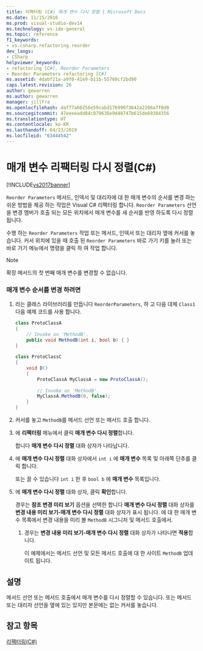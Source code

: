 ```yaml
---
title: 리팩터링 (C#) 매개 변수 다시 정렬 | Microsoft Docs
ms.date: 11/15/2016
ms.prod: visual-studio-dev14
ms.technology: vs-ide-general
ms.topic: reference
f1_keywords:
- vs.csharp.refactoring.reorder
dev_langs:
- CSharp
helpviewer_keywords:
- refactoring [C#], Reorder Parameters
- Reorder Parameters refactoring [C#]
ms.assetid: 4dabf21a-a9f0-41e9-b11b-55760cf2bd90
caps.latest.revision: 26
author: gewarren
ms.author: gewarren
manager: jillfra
ms.openlocfilehash: daf77a60256e59cabd176990f3642a2206a7f0d8
ms.sourcegitcommit: 47eeeeadd84c879636e9d48747b615de69384356
ms.translationtype: HT
ms.contentlocale: ko-KR
ms.lasthandoff: 04/23/2019
ms.locfileid: "63444542"
---
```

# <a name="reorder-parameters-refactoring-c"></a>매개 변수 리팩터링 다시 정렬(C#)
[!INCLUDE[vs2017banner](../includes/vs2017banner.md)]

`Reorder Parameters` 메서드, 인덱서 및 대리자에 대 한 매개 변수의 순서를 변경 하는 쉬운 방법을 제공 하는 작업은 Visual C# 리팩터링 합니다. `Reorder Parameters` 선언을 변경 멤버가 호출 되는 모든 위치에서 매개 변수를 새 순서를 반영 하도록 다시 정렬 됩니다.  
  
 수행 하는 `Reorder Parameters` 작업 또는 메서드, 인덱서 또는 대리자 옆에 커서를 놓습니다. 커서 위치에 있을 때 호출 된 `Reorder Parameters` 바로 가기 키를 눌러 또는 바로 가기 메뉴에서 명령을 클릭 하 여 작업 합니다.  
  
> [!NOTE]
> 확장 메서드의 첫 번째 매개 변수를 변경할 수 없습니다.  
  
### <a name="to-reorder-parameters"></a>매개 변수 순서를 변경 하려면  
  
1. 라는 클래스 라이브러리를 만듭니다 `ReorderParameters`, 하 고 다음 대체 `Class1` 다음 예제 코드를 사용 합니다.  
  
    ```csharp  
    class ProtoClassA  
    {  
        // Invoke on 'MethodB'.  
        public void MethodB(int i, bool b) { }  
    }  
  
    class ProtoClassC  
    {  
        void D()  
        {  
            ProtoClassA MyClassA = new ProtoClassA();  
  
            // Invoke on 'MethodB'.  
            MyClassA.MethodB(0, false);  
        }  
    }  
    ```  
  
2. 커서를 놓고 `MethodB`를 메서드 선언 또는 메서드 호출 합니다.  
  
3. 에 **리팩터링** 메뉴에서 클릭 **매개 변수 다시 정렬**합니다.  
  
     합니다 **매개 변수 다시 정렬** 대화 상자가 나타납니다.  
  
4. 에 **매개 변수 다시 정렬** 대화 상자에서 `int i` 에 **매개 변수** 목록 및 아래쪽 단추를 클릭 합니다.  
  
     또는 끌 수 있습니다 `int i` 한 후 `bool b` 에 **매개 변수** 목록입니다.  
  
5. 에 **매개 변수 다시 정렬** 대화 상자, 클릭 **확인**합니다.  
  
     경우는 **참조 변경 미리 보기** 옵션을 선택한 합니다 **매개 변수 다시 정렬** 대화 상자를 **변경 내용 미리 보기-매개 변수 다시 정렬** 대화 상자가 표시 됩니다. 에 대 한 매개 변수 목록에서 변경 내용을 미리 볼 `MethodB` 시그니처 및 메서드 호출에서.  
  
    1. 경우는 **변경 내용 미리 보기-매개 변수 다시 정렬** 대화 상자가 나타나면 **적용**합니다.  
  
         이 예제에서는 메서드 선언 및 모든 메서드 호출에 대 한 사이트 `MethodB` 업데이트 됩니다.  
  
## <a name="remarks"></a>설명  
 메서드 선언 또는 메서드 호출에서 매개 변수를 다시 정렬할 수 있습니다. 또는 메서드 또는 대리자 선언을 옆에 있는 있지만 본문에는 없는 커서를 놓습니다.  
  
## <a name="see-also"></a>참고 항목  
 [리팩터링(C#)](../csharp-ide/refactoring-csharp.md)